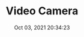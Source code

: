 ---
id: 116
title: Video Camera 
file-slug: video-camera
date: Oct 03, 2021 20:34:23
feature: false
category: icons
angle: dynamic
clay: https://3dicons.sgp1.cdn.digitaloceanspaces.com/v1/dynamic/clay/video-camera-dynamic-clay.png
gradient: https://3dicons.sgp1.cdn.digitaloceanspaces.com/v1/dynamic/gradient/video-camera-dynamic-gradient.png
color: https://3dicons.sgp1.cdn.digitaloceanspaces.com/v1/dynamic/color/video-camera-dynamic-color.png
premium: https://3dicons.sgp1.cdn.digitaloceanspaces.com/v1/dynamic/premium/video-camera-dynamic-premium.png
---